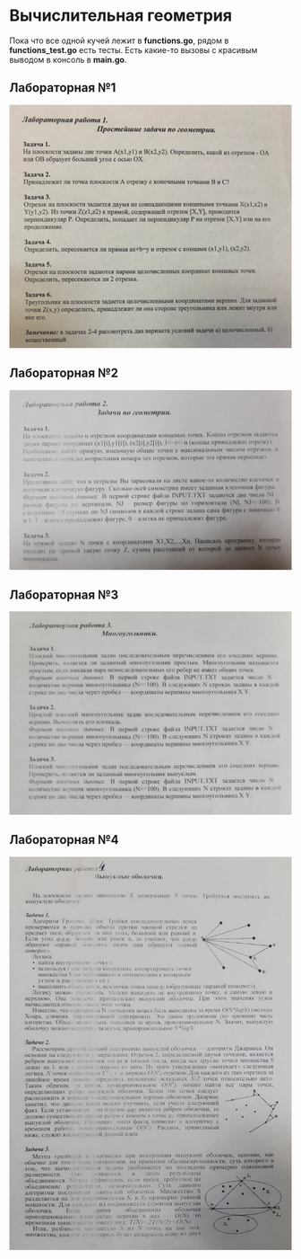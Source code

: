 # Вычислительная геометрия

Пока что все одной кучей лежит в **functions.go**, рядом в **functions_test.go** есть тесты.
Есть какие-то вызовы с красивым выводом в консоль в **main.go**.

## Лабораторная №1

![lab1pic](./pics/lab1.png)

## Лабораторная №2

![lab2pic](./pics/lab2.png)

## Лабораторная №3

![lab3pic](./pics/lab3.jpg)

## Лабораторная №4

![lab4pic](./pics/lab4.jpg)